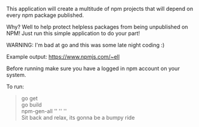 This application will create a multitude of npm projects that will depend on every npm package published.  

Why? Well to help protect helpless packages from being unpublished on NPM! Just run this simple application to do your part!  

WARNING: I'm bad at go and this was some late night coding :)  

Example output: https://www.npmjs.com/~ell

Before running make sure you have a logged in npm account on your system.  

To run:  

> go get  
> go build  
> npm-gen-all '<out root>' '<package name base>' '<author name>'  
> Sit back and relax, its gonna be a bumpy ride  

